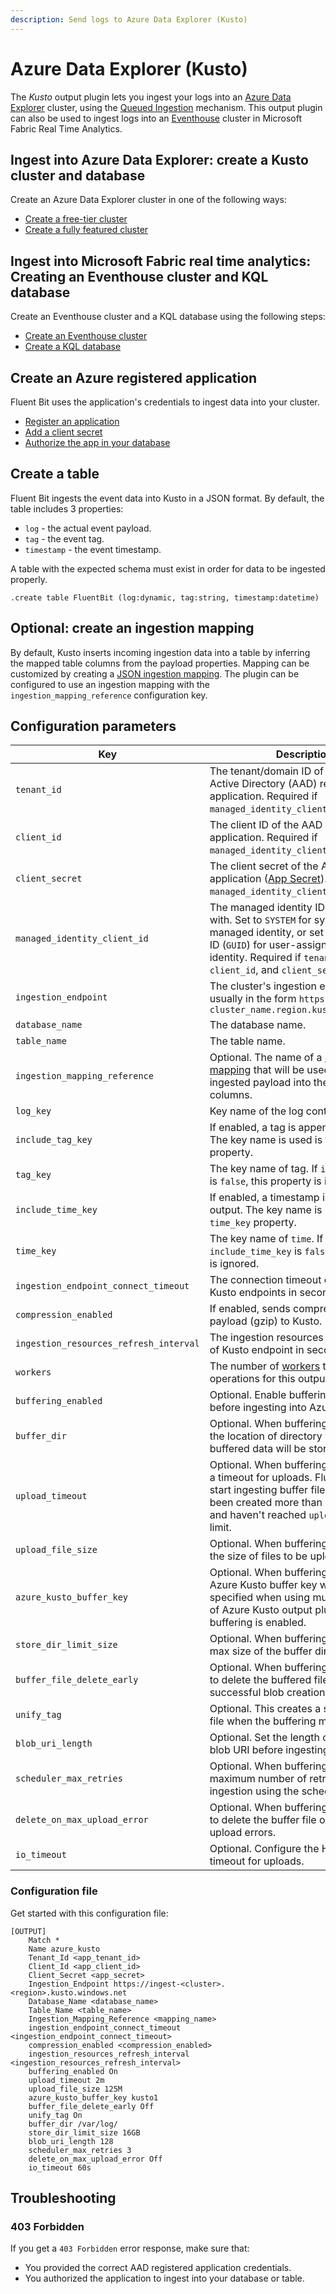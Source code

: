 ```yaml
---
description: Send logs to Azure Data Explorer (Kusto)
---
```


# Azure Data Explorer (Kusto)

The _Kusto_ output plugin lets you ingest your logs into an [Azure Data Explorer](https://azure.microsoft.com/en-us/services/data-explorer/) cluster, using the [Queued Ingestion](https://docs.microsoft.com/en-us/azure/data-explorer/kusto/api/netfx/about-kusto-ingest#queued-ingestion) mechanism. This output plugin can also be used to ingest logs into an [Eventhouse](https://blog.fabric.microsoft.com/en-us/blog/eventhouse-overview-handling-real-time-data-with-microsoft-fabric/) cluster in Microsoft Fabric Real Time Analytics.

## Ingest into Azure Data Explorer: create a Kusto cluster and database

Create an Azure Data Explorer cluster in one of the following ways:

- [Create a free-tier cluster](https://dataexplorer.azure.com/freecluster)
- [Create a fully featured cluster](https://docs.microsoft.com/en-us/azure/data-explorer/create-cluster-database-portal)

## Ingest into Microsoft Fabric real time analytics: Creating an Eventhouse cluster and KQL database

Create an Eventhouse cluster and a KQL database using the following steps:

- [Create an Eventhouse cluster](https://docs.microsoft.com/en-us/azure/data-explorer/eventhouse/create-eventhouse-cluster)
- [Create a KQL database](https://docs.microsoft.com/en-us/azure/data-explorer/eventhouse/create-database)

## Create an Azure registered application

Fluent Bit uses the application's credentials to ingest data into your cluster.

- [Register an application](https://docs.microsoft.com/en-us/azure/active-directory/develop/quickstart-register-app#register-an-application)
- [Add a client secret](https://docs.microsoft.com/en-us/azure/active-directory/develop/quickstart-register-app#add-a-client-secret)
- [Authorize the app in your database](https://docs.microsoft.com/en-us/azure/data-explorer/kusto/management/access-control/principals-and-identity-providers#azure-ad-tenants)

## Create a table

Fluent Bit ingests the event data into Kusto in a JSON format. By default, the table includes 3 properties:

- `log` - the actual event payload.
- `tag` - the event tag.
- `timestamp` - the event timestamp.

A table with the expected schema must exist in order for data to be ingested properly.

```text
.create table FluentBit (log:dynamic, tag:string, timestamp:datetime)
```

## Optional: create an ingestion mapping

By default, Kusto inserts incoming ingestion data into a table by inferring the mapped table columns from the payload properties. Mapping can be customized by creating a [JSON ingestion mapping](https://docs.microsoft.com/en-us/azure/data-explorer/kusto/management/mappings#json-mapping). The plugin can be configured to use an ingestion mapping with the `ingestion_mapping_reference` configuration key.

## Configuration parameters

| Key | Description | Default |
| --- | ----------- | ------- |
| `tenant_id` | The tenant/domain ID of the Azure Active Directory (AAD) registered application. Required if `managed_identity_client_id` isn't set. | _none_ |
| `client_id` | The client ID of the AAD registered application. Required if `managed_identity_client_id` isn't set. | _none_ |
| `client_secret` | The client secret of the AAD registered application ([App Secret](https://docs.microsoft.com/en-us/azure/active-directory/develop/howto-create-service-principal-portal#option-2-create-a-new-application-secret)). Required if `managed_identity_client_id` isn't set. | _none_ |
| `managed_identity_client_id` | The managed identity ID to authenticate with. Set to `SYSTEM` for system-assigned managed identity, or set to the MI client ID (`GUID`) for user-assigned managed identity. Required if `tenant_id`, `client_id`, and `client_secret` aren't set. | _none_ |
| `ingestion_endpoint` | The cluster's ingestion endpoint, usually in the form `https://ingest-cluster_name.region.kusto.windows.net` | _none_ |
| `database_name` | The database name. | _none_ |
| `table_name` | The table name. | _none_ |
| `ingestion_mapping_reference` | Optional. The name of a [JSON ingestion mapping](https://docs.microsoft.com/en-us/azure/data-explorer/kusto/management/mappings#json-mapping) that will be used to map the ingested payload into the table columns. | _none_ |
| `log_key` | Key name of the log content. | `log` |
| `include_tag_key` | If enabled, a tag is appended to output. The key name is used is the `tag_key` property. | `On` |
| `tag_key` | The key name of tag. If `include_tag_key` is `false`, this property is ignored. | `tag` |
| `include_time_key` | If enabled, a timestamp is appended to output. The key name is used is the `time_key` property. | `On` |
| `time_key` | The key name of `time`. If `include_time_key` is `false`, this property is ignored. | `timestamp` |
| `ingestion_endpoint_connect_timeout` | The connection timeout of various Kusto endpoints in seconds. | `60` |
| `compression_enabled` | If enabled, sends compressed HTTP payload (gzip) to Kusto. | `true` |
| `ingestion_resources_refresh_interval` | The ingestion resources refresh interval of Kusto endpoint in seconds. | _none_ |
| `workers` | The number of [workers](../../administration/multithreading.md#outputs) to perform flush operations for this output. | `0` |
| `buffering_enabled` | Optional. Enable buffering into disk before ingesting into Azure Kusto. | `Off` |
| `buffer_dir` | Optional. When buffering is `On`, specifies the location of directory where the buffered data will be stored. | `/tmp/fluent-bit/azure-kusto/` |
| `upload_timeout` | Optional. When buffering is `On`, specifies a timeout for uploads. Fluent Bit will start ingesting buffer files which have been created more than `x` minutes ago and haven't reached `upload_file_size` limit. | `30m` |
| `upload_file_size` | Optional. When buffering is `On`, specifies the size of files to be uploaded in MB. | `200MB` |
| `azure_kusto_buffer_key` | Optional. When buffering is `On`, set the Azure Kusto buffer key which must be specified when using multiple instances of Azure Kusto output plugin and buffering is enabled. | `key` |
| `store_dir_limit_size`        | Optional. When buffering is `On`, set the max size of the buffer directory. | `8GB` |
| `buffer_file_delete_early`    | Optional. When buffering is `On`, whether to delete the buffered file early after successful blob creation. | `Off` |
| `unify_tag`                   | Optional. This creates a single buffer file when the buffering mode is `On`. | `On` |
| `blob_uri_length`             | Optional. Set the length of generated blob URI before ingesting to Kusto. | `64` |
| `scheduler_max_retries`       | Optional. When buffering is `On`, set the maximum number of retries for ingestion using the scheduler. | `3` |
| `delete_on_max_upload_error`  | Optional. When buffering is `On`, whether to delete the buffer file on maximum upload errors. | `Off` |
| `io_timeout`                  | Optional. Configure the HTTP IO timeout for uploads. | `60s` |

### Configuration file

Get started with this configuration file:

```text
[OUTPUT]
    Match *
    Name azure_kusto
    Tenant_Id <app_tenant_id>
    Client_Id <app_client_id>
    Client_Secret <app_secret>
    Ingestion_Endpoint https://ingest-<cluster>.<region>.kusto.windows.net
    Database_Name <database_name>
    Table_Name <table_name>
    Ingestion_Mapping_Reference <mapping_name>
    ingestion_endpoint_connect_timeout <ingestion_endpoint_connect_timeout>
    compression_enabled <compression_enabled>
    ingestion_resources_refresh_interval <ingestion_resources_refresh_interval>
    buffering_enabled On
    upload_timeout 2m
    upload_file_size 125M
    azure_kusto_buffer_key kusto1
    buffer_file_delete_early Off
    unify_tag On
    buffer_dir /var/log/
    store_dir_limit_size 16GB
    blob_uri_length 128
    scheduler_max_retries 3
    delete_on_max_upload_error Off
    io_timeout 60s
```

## Troubleshooting

### 403 Forbidden

If you get a `403 Forbidden` error response, make sure that:

- You provided the correct AAD registered application credentials.
- You authorized the application to ingest into your database or table.

